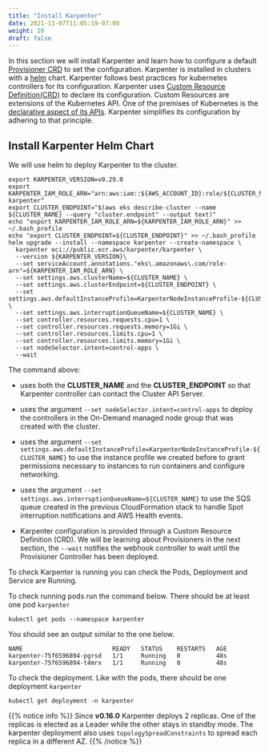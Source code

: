```yaml
---
title: "Install Karpenter"
date: 2021-11-07T11:05:19-07:00
weight: 20
draft: false
---
```


In this section we will install Karpenter and learn how to configure a default [Provisioner CRD](https://karpenter.sh/docs/provisioner-crd/) to set the configuration. Karpenter is installed in clusters with a [helm](https://helm.sh/) chart. Karpenter follows best practices for kubernetes controllers for its configuration. Karpenter uses [Custom Resource Definition(CRD)](https://kubernetes.io/docs/concepts/extend-kubernetes/api-extension/custom-resources/) to declare its configuration. Custom Resources are extensions of the Kubernetes API. One of the premises of Kubernetes is the [declarative aspect of its APIs](https://kubernetes.io/docs/concepts/overview/kubernetes-api/). Karpenter simplifies its configuration by adhering to that principle.

## Install Karpenter Helm Chart

We will use helm to deploy Karpenter to the cluster. 

```
export KARPENTER_VERSION=v0.29.0
export KARPENTER_IAM_ROLE_ARN="arn:aws:iam::${AWS_ACCOUNT_ID}:role/${CLUSTER_NAME}-karpenter"
export CLUSTER_ENDPOINT="$(aws eks describe-cluster --name ${CLUSTER_NAME} --query "cluster.endpoint" --output text)"
echo "export KARPENTER_IAM_ROLE_ARN=${KARPENTER_IAM_ROLE_ARN}" >> ~/.bash_profile
echo "export CLUSTER_ENDPOINT=${CLUSTER_ENDPOINT}" >> ~/.bash_profile
helm upgrade --install --namespace karpenter --create-namespace \
  karpenter oci://public.ecr.aws/karpenter/karpenter \
  --version ${KARPENTER_VERSION}\
  --set serviceAccount.annotations."eks\.amazonaws\.com/role-arn"=${KARPENTER_IAM_ROLE_ARN} \
  --set settings.aws.clusterName=${CLUSTER_NAME} \
  --set settings.aws.clusterEndpoint=${CLUSTER_ENDPOINT} \
  --set settings.aws.defaultInstanceProfile=KarpenterNodeInstanceProfile-${CLUSTER_NAME} \
  --set settings.aws.interruptionQueueName=${CLUSTER_NAME} \
  --set controller.resources.requests.cpu=1 \
  --set controller.resources.requests.memory=1Gi \
  --set controller.resources.limits.cpu=1 \
  --set controller.resources.limits.memory=1Gi \
  --set nodeSelector.intent=control-apps \
  --wait
```

The command above:

* uses both the **CLUSTER_NAME** and the **CLUSTER_ENDPOINT** so that Karpenter controller can contact the Cluster API Server.

* uses the argument `--set nodeSelector.intent=control-apps` to deploy the controllers in the On-Demand managed node group that was created with the cluster.

* uses the argument `--set settings.aws.defaultInstanceProfile=KarpenterNodeInstanceProfile-${CLUSTER_NAME}` to use the instance profile we created before to grant permissions necessary to instances to run containers and configure networking.

* uses the argument `--set settings.aws.interruptionQueueName=${CLUSTER_NAME}` to use the SQS queue created in the previous CloudFormation stack to handle Spot interruption notifications and AWS Health events.

* Karpenter configuration is provided through a Custom Resource Definition (CRD). We will be learning about Provisioners in the next section, the `--wait` notifies the webhook controller to wait until the Provisioner Controller has been deployed.

To check Karpenter is running you can check the Pods, Deployment and Service are Running.

To check running pods run the command below. There should be at least one pod `karpenter`
```
kubectl get pods --namespace karpenter
```

You should see an output similar to the one below. 
```
NAME                         READY   STATUS    RESTARTS   AGE
karpenter-75f6596894-pgrsd   1/1     Running   0          48s
karpenter-75f6596894-t4mrx   1/1     Running   0          48s
```


To check the deployment. Like with the pods, there should be one deployment  `karpenter`
```
kubectl get deployment -n karpenter
```

{{% notice info %}}
Since **v0.16.0** Karpenter deploys 2 replicas. One of the replicas is elected as a Leader while the other stays in standby mode. The karpenter deployment also uses `topologySpreadConstraints` to spread each replica in a different AZ.
{{% /notice %}}
